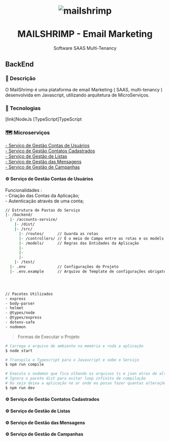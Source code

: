 <h1 align="center">
    <img alt="mailshrimp" title="#mailshrimp" src="./assets/logo.png" />
</h1>

<h1 align="center">MAILSHRIMP - Email Marketing</h1>
<p align="center">Software SAAS Multi-Tenancy</p>

## BackEnd
### 📄 Descrição
<p>O MailShrimp é uma plataforma de email Marketing ( SAAS, multi-tenancy ) desenvolvida em Javascript, utilizando arquitetura de MicroServiços.</p>

### 🔨 Tecnologias
[link]NodeJs
[TypeScript]TypeScript

### 🗺️ Microserviços

<a href="#accounts-service"> - Serviço de Gestão Contas de Usuários</a> </br>
<a href="#contacts-service"> - Serviço de Gestão Contatos Cadastrados</a> </br>
<a href="#list-service"> - Serviço de Gestão de Listas</a> </br>
<a href="#messages-service"> - Serviço de Gestão das Mensagens</a> </br>
<a href="#campaigns-service"> - Serviço de Gestão de Campanhas</a> </br>

<a name="accounts-service"> <h4> ⚙️ Serviço de Gestão Contas de Usuários </h4></a> 
<p>Funcionalidades : </br>
   - Criação das Contas da Aplicação; </br>
   - Autenticação através de uma conta; </br>
</p>
 
```bash
// Estrutura de Pastas do Serviço
|- /backend/
  |- /accounts-service/
    |- /dist/
    |- /src/
      |- /routes/      // Guarda as rotas
      |- /controllers/ // É o meio de Campo entre as rotas e os models
      |- /models/      // Regras das Entidades da Aplicação 
      |-
      |-
      |-
    |- /test/
  |- .env              // Configurações do Projeto
  |- .env.example      // Arquivo de Template de configurações obrigatórias para o projeto              




// Pacotes Utilizados
- express
- body-parser
- helmet
- @types/node 
- @types/express
- dotenv-safe
- nodemon

```
> Formas de Executar o Projeto
 ```bash 
# Carrega o arquivo de ambiente na memória e roda a aplicação
$ node start

# Transpila o Typescript para o Javascript e sobe o Serviço 
$ npm run compile

# Executa o nodemon que fica olhando os arquivos ts e json atras de alterações se houver alterações ele recompila
# Ignora o pacote dist para evitar loop infinito de compilação 
# Ou seja deixa a aplicação no ar onde eu posso fazer quantas alterações eu quiser, que ele força a recompilação do projeto 
$ npm run dev
 ```

<a name="contacts-service"> <h4> ⚙️ Serviço de Gestão Contatos Cadastrados </h4></a> 


<a name="list-service"> <h4> ⚙️ Serviço de Gestão de Listas </h4></a> 


<a name="messages-service"> <h4> ⚙️ Serviço de Gestão das Mensagens </h4></a> 


<a name="campaigns-service"> <h4> ⚙️ Serviço de Gestão de Campanhas </h4></a> 


